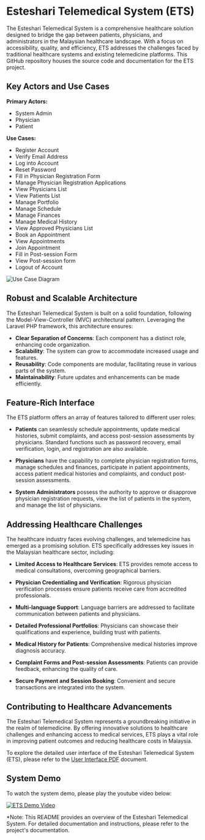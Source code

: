 # Esteshari Telemedical System (ETS)

The Esteshari Telemedical System is a comprehensive healthcare solution designed to bridge the gap between patients, physicians, and administrators in the Malaysian healthcare landscape. With a focus on accessibility, quality, and efficiency, ETS addresses the challenges faced by traditional healthcare systems and existing telemedicine platforms. This GitHub repository houses the source code and documentation for the ETS project.

## Key Actors and Use Cases

**Primary Actors:**
- System Admin
- Physician
- Patient

**Use Cases:**
- Register Account
- Verify Email Address
- Log into Account
- Reset Password
- Fill in Physician Registration Form
- Manage Physician Registration Applications
- View Physicians List
- View Patients List
- Manage Portfolio
- Manage Schedule
- Manage Finances
- Manage Medical History
- View Approved Physicians List
- Book an Appointment
- View Appointments
- Join Appointment
- Fill in Post-session Form
- View Post-session form
- Logout of Account

![Use Case Diagram](https://github.com/saratarekabbas/esteshari/assets/52585045/9a5491e5-2528-4a66-9133-3447eba44750)


## Robust and Scalable Architecture

The Esteshari Telemedical System is built on a solid foundation, following the Model-View-Controller (MVC) architectural pattern. Leveraging the Laravel PHP framework, this architecture ensures:

- **Clear Separation of Concerns**: Each component has a distinct role, enhancing code organization.
- **Scalability**: The system can grow to accommodate increased usage and features.
- **Reusability**: Code components are modular, facilitating reuse in various parts of the system.
- **Maintainability**: Future updates and enhancements can be made efficiently.

## Feature-Rich Interface

The ETS platform offers an array of features tailored to different user roles:

- **Patients** can seamlessly schedule appointments, update medical histories, submit complaints, and access post-session assessments by physicians. Standard functions such as password recovery, email verification, login, and registration are also available.

- **Physicians** have the capability to complete physician registration forms, manage schedules and finances, participate in patient appointments, access patient medical histories and complaints, and conduct post-session assessments.

- **System Administrators** possess the authority to approve or disapprove physician registration requests, view the list of patients in the system, and manage the list of physicians.

## Addressing Healthcare Challenges

The healthcare industry faces evolving challenges, and telemedicine has emerged as a promising solution. ETS specifically addresses key issues in the Malaysian healthcare sector, including:

- **Limited Access to Healthcare Services**: ETS provides remote access to medical consultations, overcoming geographical barriers.

- **Physician Credentialing and Verification**: Rigorous physician verification processes ensure patients receive care from accredited professionals.

- **Multi-language Support**: Language barriers are addressed to facilitate communication between patients and physicians.

- **Detailed Professional Portfolios**: Physicians can showcase their qualifications and experience, building trust with patients.

- **Medical History for Patients**: Comprehensive medical histories improve diagnosis accuracy.

- **Complaint Forms and Post-session Assessments**: Patients can provide feedback, enhancing the quality of care.

- **Secure Payment and Session Booking**: Convenient and secure transactions are integrated into the system.

## Contributing to Healthcare Advancements

The Esteshari Telemedical System represents a groundbreaking initiative in the realm of telemedicine. By offering innovative solutions to healthcare challenges and enhancing access to medical services, ETS plays a vital role in improving patient outcomes and reducing healthcare costs in Malaysia.

To explore the detailed user interface of the Esteshari Telemedical System (ETS), please refer to the [User Interface PDF](./System%20Interface.pdf) document.

## System Demo

To watch the system demo, please play the youtube video below:

[![ETS Demo Video](https://img.youtube.com/vi/zk9nv0rfa6Y/0.jpg)](https://www.youtube.com/watch?v=zk9nv0rfa6Y)

*Note: This README provides an overview of the Esteshari Telemedical System. For detailed documentation and instructions, please refer to the project's documentation.
